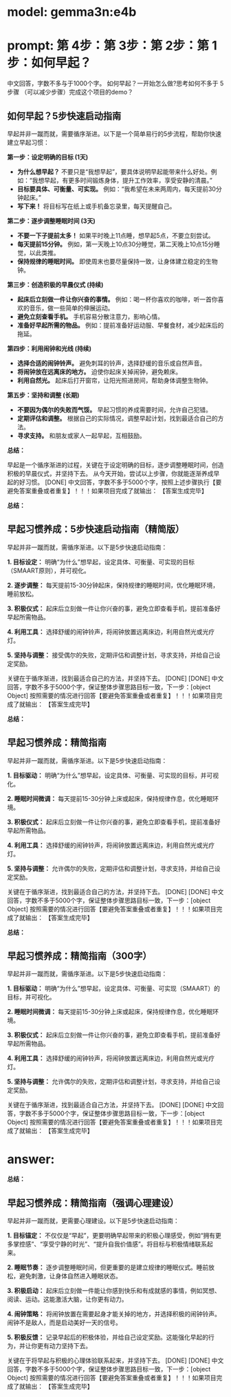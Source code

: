 # model: gemma3n:e4b
# prompt: 第 4步：第 3步：第 2步：第 1步：如何早起？
中文回答，字数不多与于1000个字。
如何早起？一开始怎么做?思考如何不多于 5 步骤 （可以减少步骤）完成这个项目的demo？

## 如何早起？5步快速启动指南

早起并非一蹴而就，需要循序渐进。以下是一个简单易行的5步流程，帮助你快速建立早起习惯：

**第一步：设定明确的目标 (1天)**

*   **为什么想早起？**  不要只是“我想早起”，要具体说明早起能带来什么好处。例如：“我想早起，有更多时间锻炼身体，提升工作效率，享受安静的清晨。”
*   **目标要具体、可衡量、可实现。**  例如：“我希望在未来两周内，每天提前30分钟起床。”
*   **写下来！** 将目标写在纸上或手机备忘录里，每天提醒自己。

**第二步：逐步调整睡眠时间 (3天)**

*   **不要一下子提前太多！**  如果平时晚上11点睡，想早起5点，不要立刻尝试。
*   **每天提前15分钟。**  例如，第一天晚上10点30分睡觉，第二天晚上10点15分睡觉，以此类推。
*   **保持规律的睡眠时间。**  即使周末也要尽量保持一致，让身体建立稳定的生物钟。

**第三步：创造积极的早晨仪式 (持续)**

*   **起床后立刻做一件让你兴奋的事情。**  例如：喝一杯你喜欢的咖啡，听一首你喜欢的音乐，做一些简单的伸展运动。
*   **避免立刻查看手机。**  手机容易分散注意力，影响心情。
*   **准备好早起所需的物品。**  例如：提前准备好运动服、早餐食材，减少起床后的拖延。

**第四步：利用闹钟和光线 (持续)**

*   **选择合适的闹钟铃声。**  避免刺耳的铃声，选择舒缓的音乐或自然声音。
*   **将闹钟放在远离床的地方。**  迫使你起床关掉闹钟，避免赖床。
*   **利用自然光。**  起床后打开窗帘，让阳光照进房间，帮助身体调整生物钟。

**第五步：坚持和调整 (长期)**

*   **不要因为偶尔的失败而气馁。**  早起习惯的养成需要时间，允许自己犯错。
*   **定期评估和调整。**  根据自己的实际情况，调整早起计划，找到最适合自己的方法。
*   **寻求支持。**  和朋友或家人一起早起，互相鼓励。

**总结：**

早起是一个循序渐进的过程，关键在于设定明确的目标，逐步调整睡眠时间，创造积极的早晨仪式，并坚持下去。  从今天开始，尝试以上步骤，你就能逐渐养成早起的好习惯。
[DONE]
中文回答，字数不多于5000个字，按照上述步骤执行【要避免答案重叠或者重复】！！！如果项目完成了就输出： 【答案生成完毕】

**总结：** 
## 早起习惯养成：5步快速启动指南（精简版）

早起并非一蹴而就，需循序渐进。以下是5步快速启动指南：

**1. 目标设定：** 明确“为什么”想早起，设定具体、可衡量、可实现的目标（SMAART原则），并可视化。

**2. 逐步调整：** 每天提前15-30分钟起床，保持规律的睡眠时间，优化睡眠环境，睡前放松。

**3. 积极仪式：** 起床后立刻做一件让你兴奋的事，避免立即查看手机，提前准备好早起所需物品。

**4. 利用工具：** 选择舒缓的闹钟铃声，将闹钟放置远离床边，利用自然光或光疗灯。

**5. 坚持与调整：** 接受偶尔的失败，定期评估和调整计划，寻求支持，并给自己设定奖励。

关键在于循序渐进，找到最适合自己的方法，并坚持下去。
[DONE]
[DONE]
中文回答，字数不多于5000个字，保证整体步骤思路目标一致，下一步：[object Object]
按照需要的情况进行回答【要避免答案重叠或者重复】！！！如果项目完成了就输出： 【答案生成完毕】

**总结：** 
## 早起习惯养成：精简指南

早起并非一蹴而就，需循序渐进。以下是5步快速启动指南：

**1. 目标驱动：** 明确“为什么”想早起，设定具体、可衡量、可实现的目标，并可视化。

**2. 睡眠时间微调：** 每天提前15-30分钟上床或起床，保持规律作息，优化睡眠环境。

**3. 积极仪式：** 起床后立刻做一件让你兴奋的事，避免立即查看手机，提前准备好早起所需物品。

**4. 利用工具：** 选择舒缓的闹钟铃声，将闹钟放置远离床边，利用自然光或光疗灯。

**5. 坚持与调整：** 允许偶尔的失败，定期评估和调整计划，寻求支持，并给自己设定奖励。

关键在于循序渐进，找到最适合自己的方法，并坚持下去。
[DONE]
[DONE]
中文回答，字数不多于5000个字，保证整体步骤思路目标一致，下一步：[object Object]
按照需要的情况进行回答【要避免答案重叠或者重复】！！！如果项目完成了就输出： 【答案生成完毕】

**总结：** 
## 早起习惯养成：精简指南（300字）

早起并非一蹴而就，需循序渐进。以下是5步快速启动指南：

**1. 目标驱动：** 明确“为什么”想早起，设定具体、可衡量、可实现（SMAART）的目标，并可视化。

**2. 睡眠时间微调：** 每天提前15-30分钟上床或起床，保持规律作息，优化睡眠环境。

**3. 积极仪式：** 起床后立刻做一件让你兴奋的事，避免立即查看手机，提前准备好早起所需物品。

**4. 利用工具：** 选择舒缓的闹钟铃声，将闹钟放置远离床边，利用自然光或光疗灯。

**5. 坚持与调整：** 允许偶尔的失败，定期评估和调整计划，寻求支持，并给自己设定奖励。

关键在于循序渐进，找到最适合自己方法，并坚持下去。
[DONE]
[DONE]
中文回答，字数不多于5000个字，保证整体步骤思路目标一致，下一步：[object Object]
按照需要的情况进行回答【要避免答案重叠或者重复】！！！如果项目完成了就输出： 【答案生成完毕】

# answer: 
 **总结：**
## 早起习惯养成：精简指南（强调心理建设）
早起并非一蹴而就，更需要心理建设。以下是5步快速启动指南：

**1. 目标锚定：** 不仅仅是“早起”，更要明确早起带来的积极心理感受，例如“拥有更多掌控感”、“享受宁静的时光”、“提升自我价值感”。将目标与积极情绪联系起来。

**2. 睡眠节奏：** 逐步调整睡眠时间，但更重要的是建立规律的睡眠仪式。睡前放松，避免刺激，让身体自然进入睡眠状态。

**3. 积极启动：** 起床后立刻做一件能让你感到快乐和有成就感的事情，例如冥想、阅读、运动。这能激活大脑，让你更有动力。

**4. 闹钟策略：** 将闹钟放置在需要起身才能关掉的地方，并选择积极的闹钟铃声。闹钟不是敌人，而是启动美好一天的信号。

**5. 积极反馈：** 记录早起后的积极体验，并给自己设定奖励。这能强化早起的行为，并让你更有动力坚持下去。

关键在于将早起与积极的心理体验联系起来，并坚持下去。
[DONE]
[DONE]
中文回答，字数不多于5000个字，保证整体步骤思路目标一致，下一步：[object Object]
按照需要的情况进行回答【要避免答案重叠或者重复】！！！如果项目完成了就输出： 【答案生成完毕】

